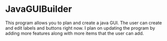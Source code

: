 # JavaGUIBuilder
This program allows you to plan and create a java GUI. The user can create and edit labels and buttons right now.
I plan on updating the program by adding more features along with more items that the user can add.

